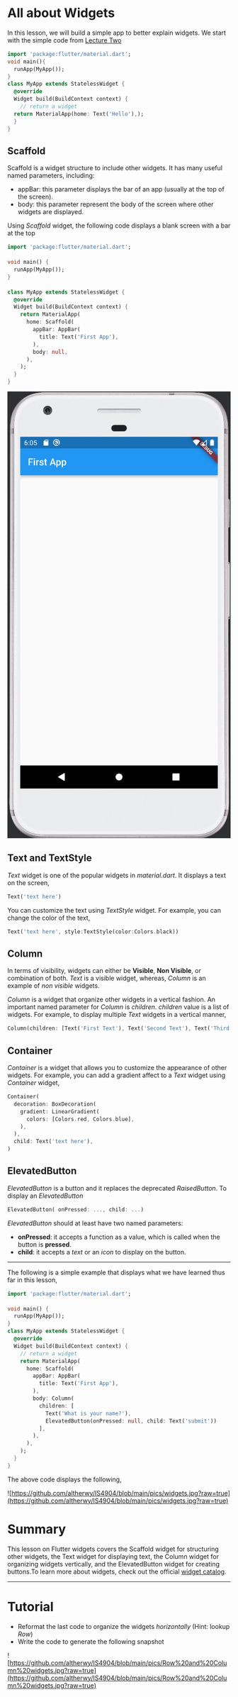 # All about Widgets

In this lesson, we will build a simple app to better explain widgets. We start with the simple code from [Lecture Two](https://github.com/altherwy/IS4904/blob/main/Lecture%20Two/Lecture%20Two.md)

```dart
import 'package:flutter/material.dart';
void main(){
  runApp(MyApp());
}
class MyApp extends StatelessWidget {
  @override
  Widget build(BuildContext context) {
    // return a widget
  return MaterialApp(home: Text('Hello'),);
  }
}
```
## Scaffold
Scaffold is a widget structure to include other widgets. It has many useful named parameters, including:
- appBar: this parameter displays the bar of an app (usually at the top of the screen). 
- body: this parameter represent the body of the screen where other widgets are displayed. 

Using *Scaffold* widget, the following code displays a blank screen with a bar at the top

```dart
import 'package:flutter/material.dart';

void main() {
  runApp(MyApp());
}

class MyApp extends StatelessWidget {
  @override
  Widget build(BuildContext context) {
    return MaterialApp(
      home: Scaffold(
        appBar: AppBar(
          title: Text('First App'),
        ),
        body: null,
      ),
    );
  }
}
```
![](https://github.com/altherwy/IS4904/blob/main/pics/Scaffold.jpg?raw=true)

## Text and TextStyle
*Text* widget is one of the popular widgets in *material.dart*. It displays a text on the screen,
```dart
Text('text here')
```
You can customize the text using *TextStyle* widget. For example, you can change the color of the text,

```dart
Text('text here', style:TextStyle(color:Colors.black))
```
## Column
In terms of visibility, widgets can either be **Visible**, **Non Visible**, or combination of both. *Text* is a visible widget, whereas, *Column* is an example of *non visible* widgets.

*Column* is a widget that organize other widgets in a vertical fashion. An important named parameter for *Column* is *children*. *children* value is a list of widgets. For example, to display multiple *Text* widgets in a vertical manner,

```dart
Column(children: [Text('First Text'), Text('Second Text'), Text('Third Text')])
```
## Container
*Container* is a widget that allows you to customize the appearance of other widgets. For example, you can add a gradient affect to a *Text* widget using *Container* widget,

```dart
Container(
  decoration: BoxDecoration(
    gradient: LinearGradient(
      colors: [Colors.red, Colors.blue],
    ),
  ),
  child: Text('text here'),
)
```
## ElevatedButton
*ElevatedButton* is a button and it replaces the deprecated *RaisedButton*. To display an *ElevatedButton*

```dart
ElevatedButton( onPressed: ..., child: ...)
```
*ElevatedButton* should at least have two named parameters: 
- **onPressed**: it accepts a function as a value, which is called when the button is **pressed**.
- **child**: it accepts a *text* or an *icon* to display on the button. 
---
The following is a simple example that displays what we have learned thus far in this lesson,

```dart
import 'package:flutter/material.dart';

void main() {
  runApp(MyApp());
}
class MyApp extends StatelessWidget {
  @override
  Widget build(BuildContext context) {
    // return a widget
    return MaterialApp(
      home: Scaffold(
        appBar: AppBar(
          title: Text('First App'),
        ),
        body: Column(
          children: [
            Text('What is your name?'),
            ElevatedButton(onPressed: null, child: Text('submit'))
          ],
        ),
      ),
    );
  }
}
```
The above code displays the following,

![https://github.com/altherwy/IS4904/blob/main/pics/widgets.jpg?raw=true](https://github.com/altherwy/IS4904/blob/main/pics/widgets.jpg?raw=true)


# Summary
This lesson on Flutter widgets covers the Scaffold widget for structuring other widgets, the Text widget for displaying text, the Column widget for organizing widgets vertically, and the ElevatedButton widget for creating buttons.To learn more about widgets, check out the official [widget catalog](https://docs.flutter.dev/ui/widgets).

---
# Tutorial
- Reformat the last code to organize the widgets *horizontally* (Hint: lookup *Row*)
- Write the code to generate the following snapshot

![https://github.com/altherwy/IS4904/blob/main/pics/Row%20and%20Column%20widgets.jpg?raw=true](https://github.com/altherwy/IS4904/blob/main/pics/Row%20and%20Column%20widgets.jpg?raw=true)

